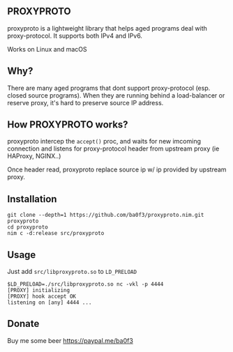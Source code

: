 PROXYPROTO
-------

proxyproto is a lightweight library that helps aged programs deal with proxy-protocol. It supports both IPv4 and IPv6.

Works on Linux and macOS

Why?
----

There are many aged programs that dont support proxy-protocol (esp. closed source programs).
When they are running behind a load-balancer or reserve proxy, it's hard to preserve source IP address.

How PROXYPROTO works?
-------------------

proxyproto intercep the `accept()` proc, and waits for new imcoming connection and listens for proxy-protocol header from upstream proxy (ie HAProxy, NGINX..)

Once header read, proxyproto replace source ip w/ ip provided by upstream proxy.


Installation
------------

```shell
git clone --depth=1 https://github.com/ba0f3/proxyproto.nim.git proxyproto
cd proxyproto
nim c -d:release src/proxyproto

```

Usage
-----

Just add `src/libproxyproto.so` to `LD_PRELOAD`

```shell
$LD_PRELOAD=./src/libproxyproto.so nc -vkl -p 4444
[PROXY] initializing
[PROXY] hook accept OK
listening on [any] 4444 ...

```

Donate
-----

Buy me some beer https://paypal.me/ba0f3